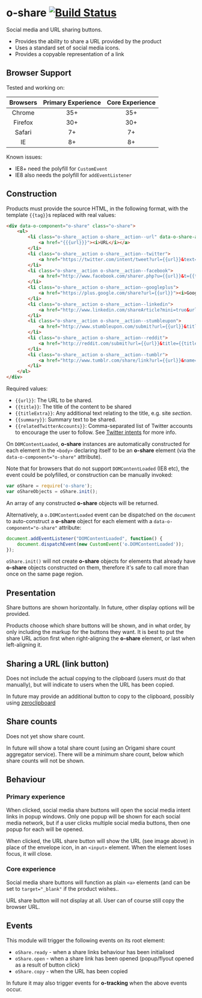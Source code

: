 o-share [![Build Status](https://travis-ci.org/Financial-Times/o-share.png?branch=master)](https://travis-ci.org/Financial-Times/o-share)
=======

Social media and URL sharing buttons.

- Provides the ability to share a URL provided by the product
- Uses a standard set of social media icons.
- Provides a copyable representation of a link

## Browser Support

Tested and working on:

|  Browsers  | Primary Experience | Core Experience |
|:----------:|:------------------:|:---------------:|
|   Chrome   |        35+         |       35+       |
|   Firefox  |        30+         |       30+       |
|   Safari   |        7+          |       7+        |
|   IE       |        8+          |       8+        |

Known issues:

* IE8+ need the polyfill for `CustomEvent`
* IE8 also needs the polyfill for `addEventListener`

## Construction

Products must provide the source HTML, in the following format, with the template `{{tag}}`s replaced with real values:

```html
<div data-o-component="o-share" class="o-share">
    <ul>
        <li class="o-share__action o-share__action--url" data-o-share-action="url">
            <a href="{{{url}}}"><i>URL</i></a>
        </li>
        <li class="o-share__action o-share__action--twitter">
            <a href="https://twitter.com/intent/tweet?url={{url}}&text={{title}}&related={{relatedTwitterAccounts}}&via=FT"><i>Twitter</i></a>
        </li>
        <li class="o-share__action o-share__action--facebook">
            <a href="http://www.facebook.com/sharer.php?u={{url}}&t={{title}}+|+{{titleExtra}}"><i>Facebook</i></a>
        </li>
        <li class="o-share__action o-share__action--googleplus">
            <a href="https://plus.google.com/share?url={{url}}"><i>Google+</i></a>
        </li>
        <li class="o-share__action o-share__action--linkedin">
            <a href="http://www.linkedin.com/shareArticle?mini=true&url={{url}}&title={{title}}+|+{{titleExtra}}&summary={{summary}}&source=Financial+Times"><i>LinkedIn</i></a>
        </li>
        <li class="o-share__action o-share__action--stumbleupon">
            <a href="http://www.stumbleupon.com/submit?url={{url}}&title={{title}}"><i>StumbleUpon</i></a>
        </li>
        <li class="o-share__action o-share__action--reddit">
            <a href="http://reddit.com/submit?url={{url}}&title={{title}}"><i>Reddit</i></a>
        </li>
        <li class="o-share__action o-share__action--tumblr">
            <a href="http://www.tumblr.com/share/link?url={{url}}&name={{title}}&description={{summary}}"><i>Tumblr</i></a>
        </li>
    </ul>
</div>
```

Required values:

* `{{url}}`: The URL to be shared.
* `{{title}}`: The title of the content to be shared
* `{{titleExtra}}`: Any additional text relating to the title, e.g. site _section_.
* `{{summary}}`: Summary text to be shared.
* `{{relatedTwitterAccounts}}`: Comma-separated list of Twitter accounts to encourage the user to follow. See [Twitter intents](https://dev.twitter.com/docs/intents) for more info.

On `DOMContentLoaded`, __o-share__ instances are automatically constructed for each element in the `<body>` declaring itself to be an __o-share__ element (via the `data-o-component="o-share"` attribute).

Note that for browsers that do not support `DOMContentLoaded` (IE8 etc), the event could be polyfilled, or construction can be manually invoked:

```javascript
var oShare = require('o-share');
var oShareObjects = oShare.init();
```

An array of any constructed __o-share__ objects will be returned.

Alternatively, a `o.DOMContentLoaded` event can be dispatched on the `document` to auto-construct a __o-share__ object for each element with a `data-o-component="o-share"` attribute:

```javascript
document.addEventListener("DOMContentLoaded", function() {
    document.dispatchEvent(new CustomEvent('o.DOMContentLoaded'));
});
```

`oShare.init()` will not create __o-share__ objects for elements that already have __o-share__ objects constructed on them, therefore it's safe to call more than once on the same page region.

## Presentation

Share buttons are shown horizontally. In future, other display options will be provided.

Products choose which share buttons will be shown, and in what order, by only including the markup for the buttons they want. It is best to put the share URL action first when right-aligning the __o-share__ element, or last when left-aligning it.

## Sharing a URL (link button)

Does not include the actual copying to the clipboard (users must do that manually), but will indicate to users when the URL has been copied.

In future may provide an additional button to copy to the clipboard, possibly using [zeroclipboard](https://github.com/zeroclipboard/zeroclipboard)

## Share counts

Does not yet show share count.

In future will show a total share count (using an Origami share count aggregator service). There will be a minimum share count, below which share counts will not be shown.

## Behaviour

### Primary experience

When clicked, social media share buttons will open the social media intent links in popup windows. Only one popup will be shown for each social media network, but if a user clicks multiple social media buttons, then one popup for each will be opened.

When clicked, the URL share button will show the URL (see image above) in place of the envelope icon, in an `<input>` element. When the element loses focus, it will close.

### Core experience

Social media share buttons will function as plain `<a>` elements (and can be set to `target="_blank"` if the product wishes..

URL share button will not display at all. User can of course still copy the browser URL.

## Events

This module will trigger the following events on its root element:

* `oShare.ready` - when a share links behaviour has been initialised
* `oShare.open` - when a share link has been opened (popup/flyout opened as a result of button click)
* `oShare.copy` - when the URL has been copied

In future it may also trigger events for __o-tracking__ when the above events occur.